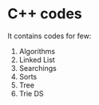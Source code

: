 # C++ codes

It contains codes for few:
  1. Algorithms
  2. Linked List
  3. Searchings
  4. Sorts
  5. Tree
  6. Trie DS
